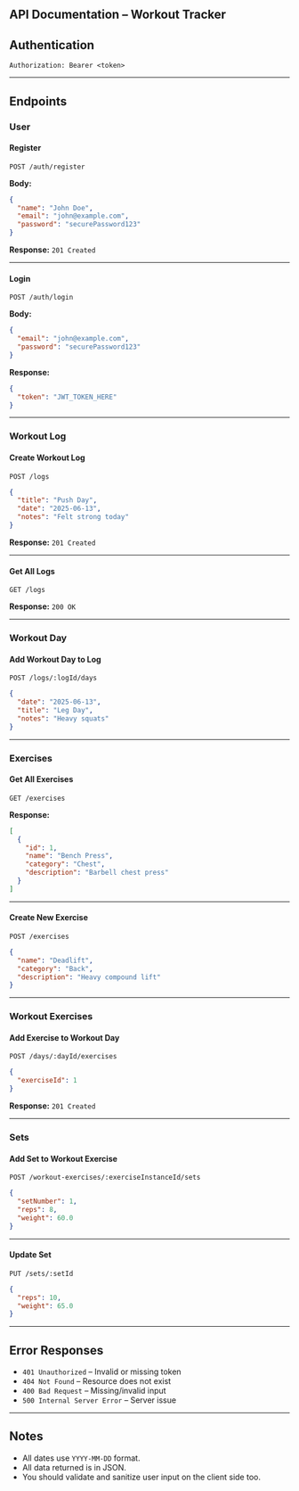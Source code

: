 ## API Documentation – Workout Tracker

## Authentication

```
Authorization: Bearer <token>
```

---

## Endpoints

### User

#### Register

```http
POST /auth/register
```

**Body:**

```json
{
  "name": "John Doe",
  "email": "john@example.com",
  "password": "securePassword123"
}
```

**Response:** `201 Created`

---

#### Login

```http
POST /auth/login
```

**Body:**

```json
{
  "email": "john@example.com",
  "password": "securePassword123"
}
```

**Response:**

```json
{
  "token": "JWT_TOKEN_HERE"
}
```

---

### Workout Log

#### Create Workout Log

```http
POST /logs
```

```json
{
  "title": "Push Day",
  "date": "2025-06-13",
  "notes": "Felt strong today"
}
```

**Response:** `201 Created`

---

#### Get All Logs

```http
GET /logs
```


**Response:** `200 OK`

---

### Workout Day

#### Add Workout Day to Log

```http
POST /logs/:logId/days
```

```json
{
  "date": "2025-06-13",
  "title": "Leg Day",
  "notes": "Heavy squats"
}
```

---

### Exercises

#### Get All Exercises

```http
GET /exercises
```

**Response:**

```json
[
  {
    "id": 1,
    "name": "Bench Press",
    "category": "Chest",
    "description": "Barbell chest press"
  }
]
```

---

#### Create New Exercise

```http
POST /exercises
```

```json
{
  "name": "Deadlift",
  "category": "Back",
  "description": "Heavy compound lift"
}
```

---

### Workout Exercises

#### Add Exercise to Workout Day

```http
POST /days/:dayId/exercises
```

```json
{
  "exerciseId": 1
}
```

**Response:** `201 Created`

---

### Sets

#### Add Set to Workout Exercise

```http
POST /workout-exercises/:exerciseInstanceId/sets
```

```json
{
  "setNumber": 1,
  "reps": 8,
  "weight": 60.0
}
```

---

#### Update Set

```http
PUT /sets/:setId
```

```json
{
  "reps": 10,
  "weight": 65.0
}
```

---

## Error Responses

- `401 Unauthorized` – Invalid or missing token
- `404 Not Found` – Resource does not exist
- `400 Bad Request` – Missing/invalid input
- `500 Internal Server Error` – Server issue

---

## Notes

- All dates use `YYYY-MM-DD` format.
- All data returned is in JSON.
- You should validate and sanitize user input on the client side too.

